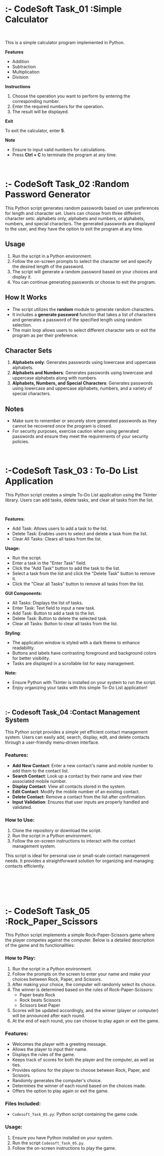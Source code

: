 <h1>:- CodeSoft Task_01 :Simple Calculator</h1>
<p>&nbsp;</p>
<p>This is a simple calculator program implemented in Python.</p>
<p><strong>Features</strong></p>
<ul>
<li>Addition</li>
<li>Subtraction</li>
<li>Multiplication</li>
<li>Division</li>
</ul>
<p><strong>Instructions</strong></p>
<ol>
<li>Choose the operation you want to perform by entering the corresponding number.</li>
<li>Enter the required numbers for the operation.</li>
<li>The result will be displayed.</li>
</ol>
<p><strong>Exit</strong></p>
<p>To exit the calculator, enter <strong>5</strong>.</p>
<p><strong>Note</strong></p>
<ul>
<li>Ensure to input valid numbers for calculations.</li>
<li>Press <strong>Ctrl + C</strong> to terminate the program at any time.</li>
</ul>
<p>&nbsp;</p>
<h1>:- CodeSoft Task_02 :Random Password Generator</h1>
<p>This Python script generates random passwords based on user preferences for length and character set. Users can choose from three different character sets: alphabets only, alphabets and numbers, or alphabets, numbers, and special characters. The generated passwords are displayed to the user, and they have the option to exit the program at any time.</p>
<h2><strong>Usage</strong></h2>
<ol>
<li>Run the script in a Python environment.</li>
<li>Follow the on-screen prompts to select the character set and specify the desired length of the password.</li>
<li>The script will generate a random password based on your choices and display it.</li>
<li>You can continue generating passwords or choose to exit the program.</li>
</ol>
<h2><strong>How It Works</strong></h2>
<ul>
<li>The script utilizes the <strong>random</strong> module to generate random characters.</li>
<li>It includes a <strong>generate password</strong> function that takes a list of characters and generates a password of the specified length using random selection.</li>
<li>The main loop allows users to select different character sets or exit the program as per their preference.</li>
</ul>
<h2><strong>Character Sets</strong></h2>
<ol>
<li><strong>Alphabets only</strong>: Generates passwords using lowercase and uppercase alphabets.</li>
<li><strong>Alphabets and Numbers</strong>: Generates passwords using lowercase and uppercase alphabets along with numbers.</li>
<li><strong>Alphabets, Numbers, and Special Characters</strong>: Generates passwords using lowercase and uppercase alphabets, numbers, and a variety of special characters.</li>
</ol>
<h2><strong>Notes</strong></h2>
<ul>
<li>Make sure to remember or securely store generated passwords as they cannot be recovered once the program is closed.</li>
<li>For security purposes, exercise caution when using generated passwords and ensure they meet the requirements of your security policies.</li>
</ul>
<p>&nbsp;</p>
<h1>:-CodeSoft Task_03 :&nbsp;To-Do List Application</h1>
<p>This Python script creates a simple To-Do List application using the Tkinter library. Users can add tasks, delete tasks, and clear all tasks from the list.</p>
<p>&nbsp;</p>
<p><strong>Features</strong>:</p>
<ul>
<li>Add Task: Allows users to add a task to the list.</li>
<li>Delete Task: Enables users to select and delete a task from the list.</li>
<li>Clear All Tasks: Clears all tasks from the list.</li>
</ul>
<p><strong>Usage:</strong></p>
<ul>
<li>Run the script.</li>
<li>Enter a task in the "Enter Task" field.</li>
<li>Click the "Add Task" button to add the task to the list.</li>
<li>Select a task from the list and click the "Delete Task" button to remove it.</li>
<li>Click the "Clear all Tasks" button to remove all tasks from the list.</li>
</ul>
<p><strong>GUI Components:</strong></p>
<ul>
<li>All Tasks: Displays the list of tasks.</li>
<li>Enter Task: Text field to input a new task.</li>
<li>Add Task: Button to add a task to the list.</li>
<li>Delete Task: Button to delete the selected task.</li>
<li>Clear all Tasks: Button to clear all tasks from the list.</li>
</ul>
<p><strong>Styling</strong>:</p>
<ul>
<li>The application window is styled with a dark theme to enhance readability.</li>
<li>Buttons and labels have contrasting foreground and background colors for better visibility.</li>
<li>Tasks are displayed in a scrollable list for easy management.</li>
</ul>

<p><strong>Note:</strong></p>
<ul>
<li>Ensure Python with Tkinter is installed on your system to run the script.</li>
<li>Enjoy organizing your tasks with this simple To-Do List application!</li>
</ul>
<p>&nbsp;</p>
<div class="flex-1 overflow-hidden">
<div class="react-scroll-to-bottom--css-yjzeh-79elbk h-full">
<div class="react-scroll-to-bottom--css-yjzeh-1n7m0yu">
<div class="flex flex-col text-sm pb-9">
<div class="w-full text-token-text-primary" data-testid="conversation-turn-13">
<div class="px-4 py-2 justify-center text-base md:gap-6 m-auto">
<div class="flex flex-1 text-base mx-auto gap-3 md:px-5 lg:px-1 xl:px-5 md:max-w-3xl lg:max-w-[40rem] xl:max-w-[48rem] group final-completion">
<div class="relative flex w-full flex-col agent-turn">
<div class="flex-col gap-1 md:gap-3">
<div class="flex flex-grow flex-col max-w-full">
<div class="min-h-[20px] text-message flex flex-col items-start gap-3 whitespace-pre-wrap break-words [.text-message+&amp;]:mt-5 overflow-x-auto" data-message-author-role="assistant" data-message-id="bfbdd50d-c6c4-497c-821e-91aaf7c755b7">
<div class="markdown prose w-full break-words dark:prose-invert light">
<h2>:- Codesoft Task_04 :Contact Management System</h2>
<p>This Python script provides a simple yet efficient contact management system. Users can easily add, search, display, edit, and delete contacts through a user-friendly menu-driven interface.</p>
<h3>Features:</h3>
<ul>
<li><strong>Add New Contact</strong>: Enter a new contact's name and mobile number to add them to the contact list.</li>
<li><strong>Search Contact</strong>: Look up a contact by their name and view their associated mobile number.</li>
<li><strong>Display Contact</strong>: View all contacts stored in the system.</li>
<li><strong>Edit Contact</strong>: Modify the mobile number of an existing contact.</li>
<li><strong>Delete Contact</strong>: Remove a contact from the list after confirmation.</li>
<li><strong>Input Validation</strong>: Ensures that user inputs are properly handled and validated.</li>
</ul>
<h3>How to Use:</h3>
<ol>
<li>Clone the repository or download the script.</li>
<li>Run the script in a Python environment.</li>
<li>Follow the on-screen instructions to interact with the contact management system.</li>
</ol>
<p>This script is ideal for personal use or small-scale contact management needs. It provides a straightforward solution for organizing and managing contacts efficiently.</p>
</div>
</div>
</div>
<div class="mt-1 flex justify-start gap-3 empty:hidden">&nbsp;</div>
<div class="pr-2 lg:pr-0">&nbsp;</div>
</div>
<div class="absolute">&nbsp;</div>
</div>
</div>
</div>
</div>
</div>
</div>
</div>
</div>
<div class="w-full pt-2 md:pt-0 dark:border-white/20 md:border-transparent md:dark:border-transparent md:w-[calc(100%-.5rem)]">&nbsp;</div>
<h1>:- CodeSoft Task_05 :Rock_Paper_Scissors</h1>
<p>This Python script implements a simple Rock-Paper-Scissors game where the player competes against the computer. Below is a detailed description of the game and its functionalities:</p>
<h3>How to Play:</h3>
<ol>
<li>Run the script in a Python environment.</li>
<li>Follow the prompts on the screen to enter your name and make your choices between Rock, Paper, and Scissors.</li>
<li>After making your choice, the computer will randomly select its choice.</li>
<li>The winner is determined based on the rules of Rock-Paper-Scissors:
<ul>
<li>Paper beats Rock</li>
<li>Rock beats Scissors</li>
<li>Scissors beat Paper</li>
</ul>
</li>
<li>Scores will be updated accordingly, and the winner (player or computer) will be announced after each round.</li>
<li>At the end of each round, you can choose to play again or exit the game.</li>
</ol>
<h3>Features:</h3>
<ul>
<li>Welcomes the player with a greeting message.</li>
<li>Allows the player to input their name.</li>
<li>Displays the rules of the game.</li>
<li>Keeps track of scores for both the player and the computer, as well as ties.</li>
<li>Provides options for the player to choose between Rock, Paper, and Scissors.</li>
<li>Randomly generates the computer's choice.</li>
<li>Determines the winner of each round based on the choices made.</li>
<li>Offers the option to play again or exit the game.</li>
</ul>
<h3>Files Included:</h3>
<ul>
<li><code>Codesoft_Task_05.py</code>: Python script containing the game code.</li>
</ul>
<h3>Usage:</h3>
<ol>
<li>Ensure you have Python installed on your system.</li>
<li>Run the script <code>Codesoft_Task_05.py</code>.</li>
<li>Follow the on-screen instructions to play the game.</li>
</ol>
